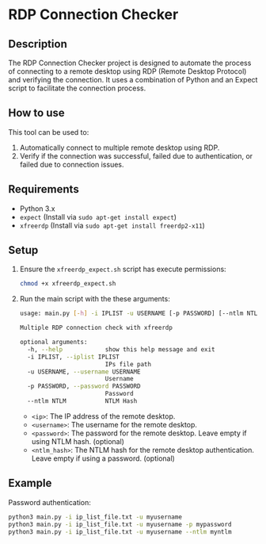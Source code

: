 # RDP Connection Checker

## Description

The RDP Connection Checker project is designed to automate the process of connecting to a remote desktop using RDP (Remote Desktop Protocol) and verifying the connection. It uses a combination of Python and an Expect script to facilitate the connection process.

## How to use

This tool can be used to:

1. Automatically connect to multiple remote desktop using RDP.
2. Verify if the connection was successful, failed due to authentication, or failed due to connection issues.

## Requirements

- Python 3.x
- `expect` (Install via `sudo apt-get install expect`)
- `xfreerdp` (Install via `sudo apt-get install freerdp2-x11`)

## Setup

1. Ensure the `xfreerdp_expect.sh` script has execute permissions:

    ```sh
    chmod +x xfreerdp_expect.sh
    ```

2. Run the main script with the these arguments:

    ```sh
    usage: main.py [-h] -i IPLIST -u USERNAME [-p PASSWORD] [--ntlm NTLM]

    Multiple RDP connection check with xfreerdp

    optional arguments:
      -h, --help            show this help message and exit
      -i IPLIST, --iplist IPLIST
                            IPs file path
      -u USERNAME, --username USERNAME
                            Username
      -p PASSWORD, --password PASSWORD
                            Password
      --ntlm NTLM           NTLM Hash
    ```

    - `<ip>`: The IP address of the remote desktop.
    - `<username>`: The username for the remote desktop.
    - `<password>`: The password for the remote desktop. Leave empty if using NTLM hash. (optional) 
    - `<ntlm_hash>`: The NTLM hash for the remote desktop authentication. Leave empty if using a password. (optional)

## Example

Password authentication:

```sh
python3 main.py -i ip_list_file.txt -u myusername
python3 main.py -i ip_list_file.txt -u myusername -p mypassword
python3 main.py -i ip_list_file.txt -u myusername --ntlm myntlm
```
